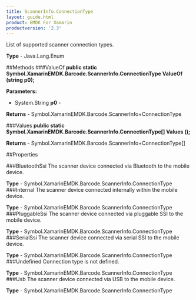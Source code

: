```yaml
---
title: ScannerInfo.ConnectionType
layout: guide.html
product: EMDK For Xamarin
productversion: '2.3'
---
```

List of supported scanner connection types.

**Type** - Java.Lang.Enum

##Methods
###ValueOf
**public static Symbol.XamarinEMDK.Barcode.ScannerInfo.ConnectionType ValueOf (string p0);**


        

**Parameters:** 

* System.String **p0** - 
        

**Returns** - Symbol.XamarinEMDK.Barcode.ScannerInfo+ConnectionType

###Values
**public static Symbol.XamarinEMDK.Barcode.ScannerInfo.ConnectionType[] Values ();**


        


**Returns** - Symbol.XamarinEMDK.Barcode.ScannerInfo+ConnectionType[]

##Properties

###BluetoothSsi
The scanner device connected via Bluetooth to the mobile device.

**Type** - Symbol.XamarinEMDK.Barcode.ScannerInfo.ConnectionType
###Internal
The scanner device connected internally within the mobile device.

**Type** - Symbol.XamarinEMDK.Barcode.ScannerInfo.ConnectionType
###PluggableSsi
The scanner device connected via pluggable SSI to the mobile device.

**Type** - Symbol.XamarinEMDK.Barcode.ScannerInfo.ConnectionType
###SerialSsi
The scanner device connected via serial SSI to the mobile device.

**Type** - Symbol.XamarinEMDK.Barcode.ScannerInfo.ConnectionType
###Undefined
Connection type is not defined.

**Type** - Symbol.XamarinEMDK.Barcode.ScannerInfo.ConnectionType
###Usb
The scanner device connected via USB to the mobile device.

**Type** - Symbol.XamarinEMDK.Barcode.ScannerInfo.ConnectionType






